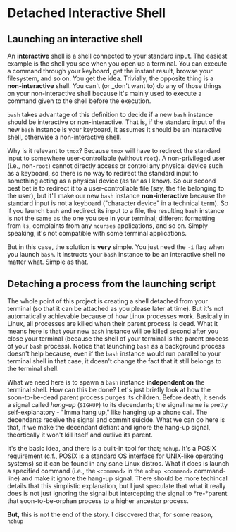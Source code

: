 # Detached Interactive Shell

## Launching an interactive shell

An **interactive** shell is a shell connected to your standard input. The easiest example is the shell you see when you open up a terminal. You can execute a command through your keyboard, get the instant result, browse your filesystem, and so on. You get the idea. Trivially, the opposite thing is a **non-interactive** shell. You can't (or _don't want to) do any of those things on your non-interactive shell because it's mainly used to execute a command given to the shell before the execution.

`bash` takes advantage of this definition to decide if a new `bash` instance should be interactive or non-interactive. That is, if the standard input of the new `bash` instance is your keyboard, it assumes it should be an interactive shell, otherwise a non-interactive shell. 

Why is it relevant to `tmox`? Because `tmox` will have to redirect the standard input to somewhere user-controllable (without `root`). A non-privileged user (i.e., non-`root`) cannot directly access or control any physical device such as a keyboard, so there is no way to redirect the standard input to something acting as a physical device (as far as I know). So our second best bet is to redirect it to a user-controllable file (say, the file belonging to the user), but it'll make our new `bash` instance **non-interactive** because the standard input is not a keyboard ("character device" in a technical term). So if you launch `bash` and redirect its input to a file, the resulting `bash` instance is not the same as the one you see in your terminal; different formatting from `ls`, complaints from any `ncurses` applications, and so on. Simply speaking, it's not compatible with some terminal applications.

But in this case, the solution is **very** simple. You just need the `-i` flag when you launch `bash`. It instructs your `bash` instance to be an interactive shell no matter what. Simple as that.

## Detaching a process from the launching script

The whole point of this project is creating a shell detached from your terminal (so that it can be attached as you please later at time). But it's not automatically achievable because of how Linux processes work. Basically in Linux, all processes are killed when their parent process is dead. What it means here is that your new `bash` instance will be killed second after you close your terminal (because the shell of your terminal is the parent process of your `bash` process). Notice that launching `bash` as a background process doesn't help because, even if the `bash` instance would run parallel to your terminal shell in that case, it doesn't change the fact that it still belongs to the terminal shell.

What we need here is to spawn a `bash` instance **independent on** the terminal shell. How can this be done? Let's just briefly look at how the soon-to-be-dead parent process purges its children. Before death, it sends a signal called *hang-up* (`SIGHUP`) to its decendants; the signal name is pretty self-explanatory - "Imma hang up," like hanging up a phone call. The decendants receive the signal and commit suicide. What we can do here is that, if we make the decendant defiant and ignore the hang-up signal, theortically it won't kill itself and outlive its parent. 

It's the basic idea, and there is a built-in tool for that; `nohup`. It's a POSIX requirement (c.f., POSIX is a standard OS interface for UNIX-like operating systems) so it can be found in any sane Linux distros. What it does is launch a specified command (i.e., the `<command>` in the `nohup <command>` command-line) and make it ignore the hang-up signal. There should be more techincal details that this simplistic explanation, but I just speculate that what it really does is not just ignoring the signal but intercepting the signal to *re-*parent that soon-to-be-orphan process to a higher ancestor process.

**But,** this is not the end of the story. I discovered that, for some reason, `nohup` 
